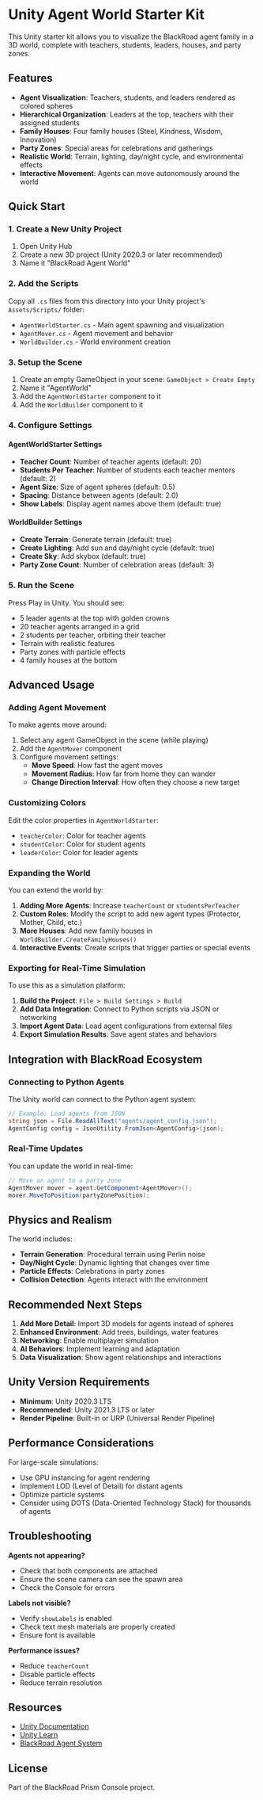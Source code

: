 # Unity Agent World Starter Kit

This Unity starter kit allows you to visualize the BlackRoad agent family in a 3D world, complete with teachers, students, leaders, houses, and party zones.

## Features

- **Agent Visualization**: Teachers, students, and leaders rendered as colored spheres
- **Hierarchical Organization**: Leaders at the top, teachers with their assigned students
- **Family Houses**: Four family houses (Steel, Kindness, Wisdom, Innovation)
- **Party Zones**: Special areas for celebrations and gatherings
- **Realistic World**: Terrain, lighting, day/night cycle, and environmental effects
- **Interactive Movement**: Agents can move autonomously around the world

## Quick Start

### 1. Create a New Unity Project

1. Open Unity Hub
2. Create a new 3D project (Unity 2020.3 or later recommended)
3. Name it "BlackRoad Agent World"

### 2. Add the Scripts

Copy all `.cs` files from this directory into your Unity project's `Assets/Scripts/` folder:

- `AgentWorldStarter.cs` - Main agent spawning and visualization
- `AgentMover.cs` - Agent movement and behavior
- `WorldBuilder.cs` - World environment creation

### 3. Setup the Scene

1. Create an empty GameObject in your scene: `GameObject > Create Empty`
2. Name it "AgentWorld"
3. Add the `AgentWorldStarter` component to it
4. Add the `WorldBuilder` component to it

### 4. Configure Settings

#### AgentWorldStarter Settings
- **Teacher Count**: Number of teacher agents (default: 20)
- **Students Per Teacher**: Number of students each teacher mentors (default: 2)
- **Agent Size**: Size of agent spheres (default: 0.5)
- **Spacing**: Distance between agents (default: 2.0)
- **Show Labels**: Display agent names above them (default: true)

#### WorldBuilder Settings
- **Create Terrain**: Generate terrain (default: true)
- **Create Lighting**: Add sun and day/night cycle (default: true)
- **Create Sky**: Add skybox (default: true)
- **Party Zone Count**: Number of celebration areas (default: 3)

### 5. Run the Scene

Press Play in Unity. You should see:
- 5 leader agents at the top with golden crowns
- 20 teacher agents arranged in a grid
- 2 students per teacher, orbiting their teacher
- Terrain with realistic features
- Party zones with particle effects
- 4 family houses at the bottom

## Advanced Usage

### Adding Agent Movement

To make agents move around:

1. Select any agent GameObject in the scene (while playing)
2. Add the `AgentMover` component
3. Configure movement settings:
   - **Move Speed**: How fast the agent moves
   - **Movement Radius**: How far from home they can wander
   - **Change Direction Interval**: How often they choose a new target

### Customizing Colors

Edit the color properties in `AgentWorldStarter`:
- `teacherColor`: Color for teacher agents
- `studentColor`: Color for student agents
- `leaderColor`: Color for leader agents

### Expanding the World

You can extend the world by:

1. **Adding More Agents**: Increase `teacherCount` or `studentsPerTeacher`
2. **Custom Roles**: Modify the script to add new agent types (Protector, Mother, Child, etc.)
3. **More Houses**: Add new family houses in `WorldBuilder.CreateFamilyHouses()`
4. **Interactive Events**: Create scripts that trigger parties or special events

### Exporting for Real-Time Simulation

To use this as a simulation platform:

1. **Build the Project**: `File > Build Settings > Build`
2. **Add Data Integration**: Connect to Python scripts via JSON or networking
3. **Import Agent Data**: Load agent configurations from external files
4. **Export Simulation Results**: Save agent states and behaviors

## Integration with BlackRoad Ecosystem

### Connecting to Python Agents

The Unity world can connect to the Python agent system:

```csharp
// Example: Load agents from JSON
string json = File.ReadAllText("agents/agent_config.json");
AgentConfig config = JsonUtility.FromJson<AgentConfig>(json);
```

### Real-Time Updates

You can update the world in real-time:

```csharp
// Move an agent to a party zone
AgentMover mover = agent.GetComponent<AgentMover>();
mover.MoveToPosition(partyZonePosition);
```

## Physics and Realism

The world includes:
- **Terrain Generation**: Procedural terrain using Perlin noise
- **Day/Night Cycle**: Dynamic lighting that changes over time
- **Particle Effects**: Celebrations in party zones
- **Collision Detection**: Agents interact with the environment

## Recommended Next Steps

1. **Add More Detail**: Import 3D models for agents instead of spheres
2. **Enhanced Environment**: Add trees, buildings, water features
3. **Networking**: Enable multiplayer simulation
4. **AI Behaviors**: Implement learning and adaptation
5. **Data Visualization**: Show agent relationships and interactions

## Unity Version Requirements

- **Minimum**: Unity 2020.3 LTS
- **Recommended**: Unity 2021.3 LTS or later
- **Render Pipeline**: Built-in or URP (Universal Render Pipeline)

## Performance Considerations

For large-scale simulations:
- Use GPU instancing for agent rendering
- Implement LOD (Level of Detail) for distant agents
- Optimize particle systems
- Consider using DOTS (Data-Oriented Technology Stack) for thousands of agents

## Troubleshooting

**Agents not appearing?**
- Check that both components are attached
- Ensure the scene camera can see the spawn area
- Check the Console for errors

**Labels not visible?**
- Verify `showLabels` is enabled
- Check text mesh materials are properly created
- Ensure font is available

**Performance issues?**
- Reduce `teacherCount`
- Disable particle effects
- Reduce terrain resolution

## Resources

- [Unity Documentation](https://docs.unity3d.com/)
- [Unity Learn](https://learn.unity.com/)
- [BlackRoad Agent System](../agents/README.md)

## License

Part of the BlackRoad Prism Console project.
